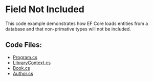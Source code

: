 # Field Not Included

This code example demonstrates how EF Core loads entities from a database and that non-primative types will not be included.

## Code Files:
- [Program.cs](Program.cs)
- [LibraryContext.cs](../shared/LibraryContext.cs)
- [Book.cs](../shared/Book.cs)
- [Author.cs](../shared/Author.cs)